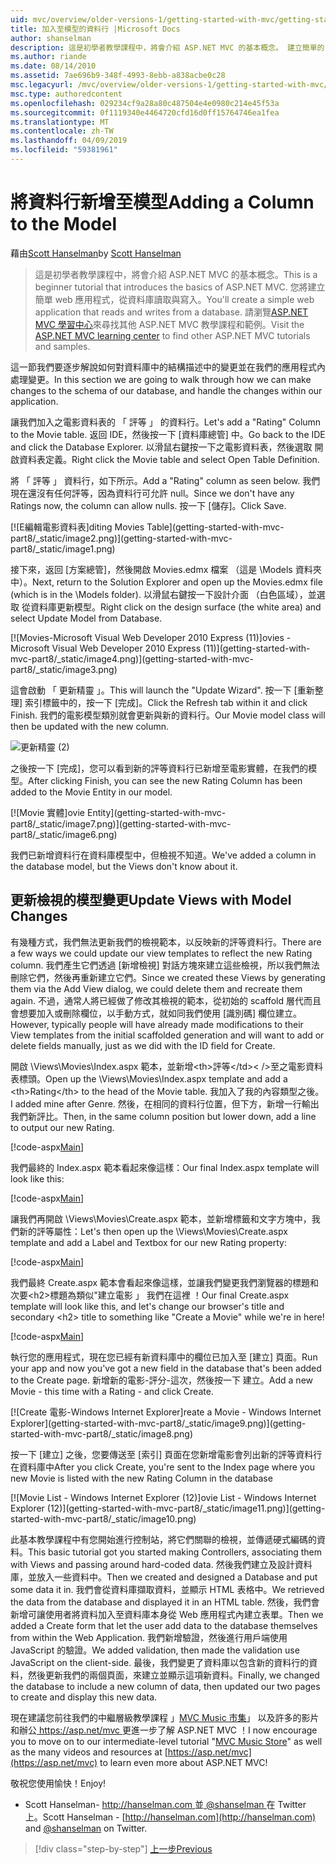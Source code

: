 ```yaml
---
uid: mvc/overview/older-versions-1/getting-started-with-mvc/getting-started-with-mvc-part8
title: 加入至模型的資料行 |Microsoft Docs
author: shanselman
description: 這是初學者教學課程中，將會介紹 ASP.NET MVC 的基本概念。 建立簡單的 web 應用程式，從資料庫讀取與寫入。
ms.author: riande
ms.date: 08/14/2010
ms.assetid: 7ae696b9-348f-4993-8ebb-a838acbe0c28
msc.legacyurl: /mvc/overview/older-versions-1/getting-started-with-mvc/getting-started-with-mvc-part8
msc.type: authoredcontent
ms.openlocfilehash: 029234cf9a28a80c487504e4e0980c214e45f53a
ms.sourcegitcommit: 0f1119340e4464720cfd16d0ff15764746ea1fea
ms.translationtype: MT
ms.contentlocale: zh-TW
ms.lasthandoff: 04/09/2019
ms.locfileid: "59381961"
---
```

# <a name="adding-a-column-to-the-model"></a><span data-ttu-id="5264c-104">將資料行新增至模型</span><span class="sxs-lookup"><span data-stu-id="5264c-104">Adding a Column to the Model</span></span>

<span data-ttu-id="5264c-105">藉由[Scott Hanselman](https://github.com/shanselman)</span><span class="sxs-lookup"><span data-stu-id="5264c-105">by [Scott Hanselman](https://github.com/shanselman)</span></span>

> <span data-ttu-id="5264c-106">這是初學者教學課程中，將會介紹 ASP.NET MVC 的基本概念。</span><span class="sxs-lookup"><span data-stu-id="5264c-106">This is a beginner tutorial that introduces the basics of ASP.NET MVC.</span></span> <span data-ttu-id="5264c-107">您將建立簡單 web 應用程式，從資料庫讀取與寫入。</span><span class="sxs-lookup"><span data-stu-id="5264c-107">You'll create a simple web application that reads and writes from a database.</span></span> <span data-ttu-id="5264c-108">請瀏覽[ASP.NET MVC 學習中心](../../../index.md)來尋找其他 ASP.NET MVC 教學課程和範例。</span><span class="sxs-lookup"><span data-stu-id="5264c-108">Visit the [ASP.NET MVC learning center](../../../index.md) to find other ASP.NET MVC tutorials and samples.</span></span>


<span data-ttu-id="5264c-109">這一節我們要逐步解說如何對資料庫中的結構描述中的變更並在我們的應用程式內處理變更。</span><span class="sxs-lookup"><span data-stu-id="5264c-109">In this section we are going to walk through how we can make changes to the schema of our database, and handle the changes within our application.</span></span>

<span data-ttu-id="5264c-110">讓我們加入之電影資料表的 「 評等 」 的資料行。</span><span class="sxs-lookup"><span data-stu-id="5264c-110">Let's add a "Rating" Column to the Movie table.</span></span> <span data-ttu-id="5264c-111">返回 IDE，然後按一下 [資料庫總管] 中。</span><span class="sxs-lookup"><span data-stu-id="5264c-111">Go back to the IDE and click the Database Explorer.</span></span> <span data-ttu-id="5264c-112">以滑鼠右鍵按一下之電影資料表，然後選取 開啟資料表定義。</span><span class="sxs-lookup"><span data-stu-id="5264c-112">Right click the Movie table and select Open Table Definition.</span></span>

<span data-ttu-id="5264c-113">將 「 評等 」 資料行，如下所示。</span><span class="sxs-lookup"><span data-stu-id="5264c-113">Add a "Rating" column as seen below.</span></span> <span data-ttu-id="5264c-114">我們現在還沒有任何評等，因為資料行可允許 null。</span><span class="sxs-lookup"><span data-stu-id="5264c-114">Since we don't have any Ratings now, the column can allow nulls.</span></span> <span data-ttu-id="5264c-115">按一下 [儲存]。</span><span class="sxs-lookup"><span data-stu-id="5264c-115">Click Save.</span></span>

[![E<span data-ttu-id="5264c-116">編輯電影資料表]</span><span class="sxs-lookup"><span data-stu-id="5264c-116">diting Movies Table]</span></span>(getting-started-with-mvc-part8/_static/image2.png)](getting-started-with-mvc-part8/_static/image1.png)

<span data-ttu-id="5264c-117">接下來，返回 [方案總管]，然後開啟 Movies.edmx 檔案 （這是 \Models 資料夾中）。</span><span class="sxs-lookup"><span data-stu-id="5264c-117">Next, return to the Solution Explorer and open up the Movies.edmx file (which is in the \Models folder).</span></span> <span data-ttu-id="5264c-118">以滑鼠右鍵按一下設計介面 （白色區域），並選取 從資料庫更新模型。</span><span class="sxs-lookup"><span data-stu-id="5264c-118">Right click on the design surface (the white area) and select Update Model from Database.</span></span>

[![M<span data-ttu-id="5264c-119">ovies-Microsoft Visual Web Developer 2010 Express (11)]</span><span class="sxs-lookup"><span data-stu-id="5264c-119">ovies - Microsoft Visual Web Developer 2010 Express (11)]</span></span>(getting-started-with-mvc-part8/_static/image4.png)](getting-started-with-mvc-part8/_static/image3.png)

<span data-ttu-id="5264c-120">這會啟動 「 更新精靈 」。</span><span class="sxs-lookup"><span data-stu-id="5264c-120">This will launch the "Update Wizard".</span></span> <span data-ttu-id="5264c-121">按一下 [重新整理] 索引標籤中的，按一下 [完成]。</span><span class="sxs-lookup"><span data-stu-id="5264c-121">Click the Refresh tab within it and click Finish.</span></span> <span data-ttu-id="5264c-122">我們的電影模型類別就會更新與新的資料行。</span><span class="sxs-lookup"><span data-stu-id="5264c-122">Our Movie model class will then be updated with the new column.</span></span>

![更新精靈 (2)](getting-started-with-mvc-part8/_static/image5.png)

<span data-ttu-id="5264c-124">之後按一下 [完成]，您可以看到新的評等資料行已新增至電影實體，在我們的模型。</span><span class="sxs-lookup"><span data-stu-id="5264c-124">After clicking Finish, you can see the new Rating Column has been added to the Movie Entity in our model.</span></span>

[![M<span data-ttu-id="5264c-125">ovie 實體]</span><span class="sxs-lookup"><span data-stu-id="5264c-125">ovie Entity]</span></span>(getting-started-with-mvc-part8/_static/image7.png)](getting-started-with-mvc-part8/_static/image6.png)

<span data-ttu-id="5264c-126">我們已新增資料行在資料庫模型中，但檢視不知道。</span><span class="sxs-lookup"><span data-stu-id="5264c-126">We've added a column in the database model, but the Views don't know about it.</span></span>

## <a name="update-views-with-model-changes"></a><span data-ttu-id="5264c-127">更新檢視的模型變更</span><span class="sxs-lookup"><span data-stu-id="5264c-127">Update Views with Model Changes</span></span>

<span data-ttu-id="5264c-128">有幾種方式，我們無法更新我們的檢視範本，以反映新的評等資料行。</span><span class="sxs-lookup"><span data-stu-id="5264c-128">There are a few ways we could update our view templates to reflect the new Rating column.</span></span> <span data-ttu-id="5264c-129">我們產生它們透過 [新增檢視] 對話方塊來建立這些檢視，所以我們無法刪除它們，然後再重新建立它們。</span><span class="sxs-lookup"><span data-stu-id="5264c-129">Since we created these Views by generating them via the Add View dialog, we could delete them and recreate them again.</span></span> <span data-ttu-id="5264c-130">不過，通常人將已經做了修改其檢視的範本，從初始的 scaffold 層代而且會想要加入或刪除欄位，以手動方式，就如同我們使用 [識別碼] 欄位建立。</span><span class="sxs-lookup"><span data-stu-id="5264c-130">However, typically people will have already made modifications to their View templates from the initial scaffolded generation and will want to add or delete fields manually, just as we did with the ID field for Create.</span></span>

<span data-ttu-id="5264c-131">開啟 \Views\Movies\Index.aspx 範本，並新增&lt;th&gt;評等&lt;/td>< /&gt;至之電影資料表標頭。</span><span class="sxs-lookup"><span data-stu-id="5264c-131">Open up the \Views\Movies\Index.aspx template and add a &lt;th&gt;Rating&lt;/th&gt; to the head of the Movie table.</span></span> <span data-ttu-id="5264c-132">我加入了我的內容類型之後。</span><span class="sxs-lookup"><span data-stu-id="5264c-132">I added mine after Genre.</span></span> <span data-ttu-id="5264c-133">然後，在相同的資料行位置，但下方，新增一行輸出我們新評比。</span><span class="sxs-lookup"><span data-stu-id="5264c-133">Then, in the same column position but lower down, add a line to output our new Rating.</span></span>

[!code-aspx[Main](getting-started-with-mvc-part8/samples/sample1.aspx)]

<span data-ttu-id="5264c-134">我們最終的 Index.aspx 範本看起來像這樣：</span><span class="sxs-lookup"><span data-stu-id="5264c-134">Our final Index.aspx template will look like this:</span></span>

[!code-aspx[Main](getting-started-with-mvc-part8/samples/sample2.aspx)]

<span data-ttu-id="5264c-135">讓我們再開啟 \Views\Movies\Create.aspx 範本，並新增標籤和文字方塊中，我們新的評等屬性：</span><span class="sxs-lookup"><span data-stu-id="5264c-135">Let's then open up the \Views\Movies\Create.aspx template and add a Label and Textbox for our new Rating property:</span></span>

[!code-aspx[Main](getting-started-with-mvc-part8/samples/sample3.aspx)]

<span data-ttu-id="5264c-136">我們最終 Create.aspx 範本會看起來像這樣，並讓我們變更我們瀏覽器的標題和次要&lt;h2&gt;標題為類似"建立電影 」 我們在這裡 ！</span><span class="sxs-lookup"><span data-stu-id="5264c-136">Our final Create.aspx template will look like this, and let's change our browser's title and secondary &lt;h2&gt; title to something like "Create a Movie" while we're in here!</span></span>

[!code-aspx[Main](getting-started-with-mvc-part8/samples/sample4.aspx)]

<span data-ttu-id="5264c-137">執行您的應用程式，現在您已經有新資料庫中的欄位已加入至 [建立] 頁面。</span><span class="sxs-lookup"><span data-stu-id="5264c-137">Run your app and now you've got a new field in the database that's been added to the Create page.</span></span> <span data-ttu-id="5264c-138">新增新的電影-評分-這次，然後按一下 建立。</span><span class="sxs-lookup"><span data-stu-id="5264c-138">Add a new Movie - this time with a Rating - and click Create.</span></span>

[![C<span data-ttu-id="5264c-139">reate 電影-Windows Internet Explorer]</span><span class="sxs-lookup"><span data-stu-id="5264c-139">reate a Movie - Windows Internet Explorer]</span></span>(getting-started-with-mvc-part8/_static/image9.png)](getting-started-with-mvc-part8/_static/image8.png)

<span data-ttu-id="5264c-140">按一下 [建立] 之後，您要傳送至 [索引] 頁面在您新增電影會列出新的評等資料行在資料庫中</span><span class="sxs-lookup"><span data-stu-id="5264c-140">After you click Create, you're sent to the Index page where you new Movie is listed with the new Rating Column in the database</span></span>

[![M<span data-ttu-id="5264c-141">ovie List - Windows Internet Explorer (12)]</span><span class="sxs-lookup"><span data-stu-id="5264c-141">ovie List - Windows Internet Explorer (12)]</span></span>(getting-started-with-mvc-part8/_static/image11.png)](getting-started-with-mvc-part8/_static/image10.png)

<span data-ttu-id="5264c-142">此基本教學課程中有您開始進行控制站，將它們關聯的檢視，並傳遞硬式編碼的資料。</span><span class="sxs-lookup"><span data-stu-id="5264c-142">This basic tutorial got you started making Controllers, associating them with Views and passing around hard-coded data.</span></span> <span data-ttu-id="5264c-143">然後我們建立及設計資料庫，並放入一些資料中。</span><span class="sxs-lookup"><span data-stu-id="5264c-143">Then we created and designed a Database and put some data it in.</span></span> <span data-ttu-id="5264c-144">我們會從資料庫擷取資料，並顯示 HTML 表格中。</span><span class="sxs-lookup"><span data-stu-id="5264c-144">We retrieved the data from the database and displayed it in an HTML table.</span></span> <span data-ttu-id="5264c-145">然後，我們會新增可讓使用者將資料加入至資料庫本身從 Web 應用程式內建立表單。</span><span class="sxs-lookup"><span data-stu-id="5264c-145">Then we added a Create form that let the user add data to the database themselves from within the Web Application.</span></span> <span data-ttu-id="5264c-146">我們新增驗證，然後進行用戶端使用 JavaScript 的驗證。</span><span class="sxs-lookup"><span data-stu-id="5264c-146">We added validation, then made the validation use JavaScript on the client-side.</span></span> <span data-ttu-id="5264c-147">最後，我們變更了資料庫以包含新的資料行的資料，然後更新我們的兩個頁面，來建立並顯示這項新資料。</span><span class="sxs-lookup"><span data-stu-id="5264c-147">Finally, we changed the database to include a new column of data, then updated our two pages to create and display this new data.</span></span>

<span data-ttu-id="5264c-148">現在建議您前往我們的中繼層級教學課程 」[MVC Music 市集](../../older-versions/mvc-music-store/mvc-music-store-part-1.md)」 以及許多的影片和辦公[ https://asp.net/mvc ](https://asp.net/mvc)更進一步了解 ASP.NET MVC ！</span><span class="sxs-lookup"><span data-stu-id="5264c-148">I now encourage you to move on to our intermediate-level tutorial "[MVC Music Store](../../older-versions/mvc-music-store/mvc-music-store-part-1.md)" as well as the many videos and resources at [https://asp.net/mvc](https://asp.net/mvc) to learn even more about ASP.NET MVC!</span></span>

<span data-ttu-id="5264c-149">敬祝您使用愉快！</span><span class="sxs-lookup"><span data-stu-id="5264c-149">Enjoy!</span></span>

- <span data-ttu-id="5264c-150">Scott Hanselman- [ http://hanselman.com ](http://hanselman.com)並[ @shanselman ](http://twitter.com/shanselman)在 Twitter 上。</span><span class="sxs-lookup"><span data-stu-id="5264c-150">Scott Hanselman - [http://hanselman.com](http://hanselman.com) and [@shanselman](http://twitter.com/shanselman) on Twitter.</span></span>

> [!div class="step-by-step"]
> [<span data-ttu-id="5264c-151">上一步</span><span class="sxs-lookup"><span data-stu-id="5264c-151">Previous</span></span>](getting-started-with-mvc-part7.md)
